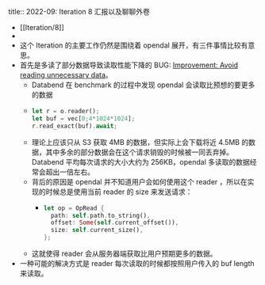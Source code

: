 title:: 2022-09: Iteration 8 汇报以及聊聊外卷

- [[Iteration/8]]
-
- 这个 Iteration 的主要工作仍然是围绕着 opendal 展开，有三件事情比较有意思。
- 首先是多读了部分数据导致读取性能下降的 BUG: [Improvement: Avoid reading unnecessary data](https://github.com/datafuselabs/opendal/issues/86)。
	- Databend 在 benchmark 的过程中发现 opendal 会读取比预想的要更多的数据
	- ```rust
	  let r = o.reader();
	  let buf = vec[0;4*1024*1024];
	  r.read_exact(buf).await;
	  ```
	- 理论上应该只从 S3 获取 4MB 的数据，但实际上会下载将近 4.5MB 的数据，其中多余的部分数据会在这个请求销毁的时候被一同丢弃掉。Databend 平均每次请求的大小大约为 256KB，opendal 多读取的数据经常会超出一倍左右。
	- 背后的原因是 opendal 并不知道用户会如何使用这个 reader ，所以在实现的时候总是使用当前 reader 的 size 来发送请求：
		- ```rust
		  let op = OpRead {
		    path: self.path.to_string(),
		    offset: Some(self.current_offset()),
		    size: self.current_size(),
		  };
		  ```
	- 这就使得 reader 会从服务器端获取比用户预期更多的数据。
- 一种可能的解决方式是 reader 每次读取的时候都按照用户传入的 buf length 来读取。